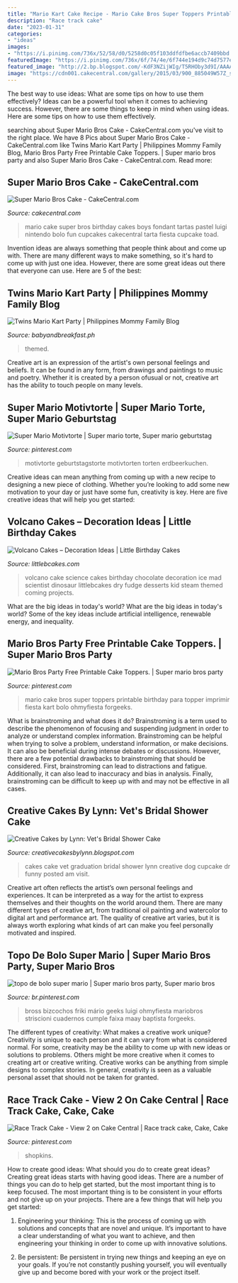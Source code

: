 ```yaml
---
title: "Mario Kart Cake Recipe - Mario Cake Bros Super Toppers Printable Birthday Para Topper Imprimir Fiesta Kart Bolo Ohmyfiesta Forgeeks"
description: "Race track cake"
date: "2023-01-31"
categories:
- "ideas"
images:
- "https://i.pinimg.com/736x/52/58/d0/5258d0c05f103ddfdfbe6accb7409bbd.jpg"
featuredImage: "https://i.pinimg.com/736x/6f/74/4e/6f744e194d9c74d7577e9e64148a54c8.jpg"
featured_image: "http://2.bp.blogspot.com/-KdF3NZijWIg/T5RHOby3d9I/AAAAAAAAARA/UGiRryd8gs8/s1600/IMG_1358.JPG"
image: "https://cdn001.cakecentral.com/gallery/2015/03/900_885049W57Z_super-mario-bros-cake.jpg"
---
```



The best way to use ideas: What are some tips on how to use them effectively?
Ideas can be a powerful tool when it comes to achieving success. However, there are some things to keep in mind when using ideas. Here are some tips on how to use them effectively.

	

		
searching about Super Mario Bros Cake - CakeCentral.com you've visit to the right place. We have 8 Pics about Super Mario Bros Cake - CakeCentral.com like Twins Mario Kart Party | Philippines Mommy Family Blog, Mario Bros Party Free Printable Cake Toppers. | Super mario bros party and also Super Mario Bros Cake - CakeCentral.com. Read more:
		
    
## Super Mario Bros Cake - CakeCentral.com

<img loading=lazy src="https://cdn001.cakecentral.com/gallery/2015/03/900_885049W57Z_super-mario-bros-cake.jpg" onerror="this.onerror=null;this.src='https://tse4.mm.bing.net/th?id=OIP.DE7VDkg7Dl4AZEgkBQ0LJwHaLH&amp;pid=15.1';" alt="Super Mario Bros Cake - CakeCentral.com">

_Source: cakecentral.com_

>mario cake super bros birthday cakes boys fondant tartas pastel luigi nintendo bolo fun cupcakes cakecentral tarta fiesta cupcake toad. 

	

Invention ideas are always something that people think about and come up with. There are many different ways to make something, so it's hard to come up with just one idea. However, there are some great ideas out there that everyone can use. Here are 5 of the best: 

    
## Twins Mario Kart Party | Philippines Mommy Family Blog

<img loading=lazy src="https://8lw722p1g4o3lmqlopay7w1bkx-wpengine.netdna-ssl.com/wp-content/uploads/2020/02/Its-a-Twin-Justin-and-Jeriels-Mario-Kart-Themed-Birthday-Party-25.jpg" onerror="this.onerror=null;this.src='https://tse4.mm.bing.net/th?id=OIP.DuMPJ0tzznNGQqZKsZBLpQHaLH&amp;pid=15.1';" alt="Twins Mario Kart Party | Philippines Mommy Family Blog">

_Source: babyandbreakfast.ph_

>themed. 

	

Creative art is an expression of the artist's own personal feelings and beliefs. It can be found in any form, from drawings and paintings to music and poetry. Whether it is created by a person ofusual or not, creative art has the ability to touch people on many levels.

    
## Super Mario Motivtorte | Super Mario Torte, Super Mario Geburtstag

<img loading=lazy src="https://i.pinimg.com/736x/f6/f1/54/f6f154f3134dbda59fed86560c7af3ff.jpg" onerror="this.onerror=null;this.src='https://tse3.mm.bing.net/th?id=OIP.AUANOmExcia8v1AdEWmBNAHaJ3&amp;pid=15.1';" alt="Super Mario Motivtorte | Super mario torte, Super mario geburtstag">

_Source: pinterest.com_

>motivtorte geburtstagstorte motivtorten torten erdbeerkuchen. 

	

Creative ideas can mean anything from coming up with a new recipe to designing a new piece of clothing. Whether you’re looking to add some new motivation to your day or just have some fun, creativity is key. Here are five creative ideas that will help you get started: 

    
## Volcano Cakes – Decoration Ideas | Little Birthday Cakes

<img loading=lazy src="http://www.littlebcakes.com/wp-content/uploads/2013/08/Chocolate-Volcano-Cake.jpg" onerror="this.onerror=null;this.src='https://tse4.mm.bing.net/th?id=OIP.ejOey8jrTyvYvciQCM90VgHaJ4&amp;pid=15.1';" alt="Volcano Cakes – Decoration Ideas | Little Birthday Cakes">

_Source: littlebcakes.com_

>volcano cake science cakes birthday chocolate decoration ice mad scientist dinosaur littlebcakes dry fudge desserts kid steam themed coming projects. 

	

What are the big ideas in today's world?
What are the big ideas in today's world? 
Some of the key ideas include artificial intelligence, renewable energy, and inequality.

    
## Mario Bros Party Free Printable Cake Toppers. | Super Mario Bros Party

<img loading=lazy src="https://i.pinimg.com/736x/6f/74/4e/6f744e194d9c74d7577e9e64148a54c8.jpg" onerror="this.onerror=null;this.src='https://tse3.mm.bing.net/th?id=OIP.-PX4LgEy3HIMf0cxrzZfKgAAAA&amp;pid=15.1';" alt="Mario Bros Party Free Printable Cake Toppers. | Super mario bros party">

_Source: pinterest.com_

>mario cake bros super toppers printable birthday para topper imprimir fiesta kart bolo ohmyfiesta forgeeks. 

	

What is brainstroming and what does it do?
Brainstroming is a term used to describe the phenomenon of focusing and suspending judgment in order to analyze or understand complex information. Brainstroming can be helpful when trying to solve a problem, understand information, or make decisions. It can also be beneficial during intense debates or discussions. However, there are a few potential drawbacks to brainstroming that should be considered. First, brainstroming can lead to distractions and fatigue. Additionally, it can also lead to inaccuracy and bias in analysis. Finally, brainstroming can be difficult to keep up with and may not be effective in all cases.

    
## Creative Cakes By Lynn: Vet&#039;s Bridal Shower Cake

<img loading=lazy src="http://2.bp.blogspot.com/-KdF3NZijWIg/T5RHOby3d9I/AAAAAAAAARA/UGiRryd8gs8/s1600/IMG_1358.JPG" onerror="this.onerror=null;this.src='https://tse4.mm.bing.net/th?id=OIP.CkA0YAOZTtQpLVSW93SWoQHaJ0&amp;pid=15.1';" alt="Creative Cakes by Lynn: Vet&#039;s Bridal Shower Cake">

_Source: creativecakesbylynn.blogspot.com_

>cakes cake vet graduation bridal shower lynn creative dog cupcake dr funny posted am visit. 

	

Creative art often reflects the artist’s own personal feelings and experiences. It can be interpreted as a way for the artist to express themselves and their thoughts on the world around them. There are many different types of creative art, from traditional oil painting and watercolor to digital art and performance art. The quality of creative art varies, but it is always worth exploring what kinds of art can make you feel personally motivated and inspired.

    
## Topo De Bolo Super Mario | Super Mario Bros Party, Super Mario Bros

<img loading=lazy src="https://i.pinimg.com/736x/52/58/d0/5258d0c05f103ddfdfbe6accb7409bbd.jpg" onerror="this.onerror=null;this.src='https://tse1.mm.bing.net/th?id=OIP.08daIzi-YW8EvPUKr5JYkwHaKe&amp;pid=15.1';" alt="topo de bolo super mario | Super mario bros party, Super mario bros">

_Source: br.pinterest.com_

>bross bizcochos friki mário geeks luigi ohmyfiesta mariobros striscioni cuadernos cumple faixa maay baptista forgeeks. 

	

The different types of creativity: What makes a creative work unique?
Creativity is unique to each person and it can vary from what is considered normal. For some, creativity may be the ability to come up with new ideas or solutions to problems. Others might be more creative when it comes to creating art or creative writing. Creative works can be anything from simple designs to complex stories. In general, creativity is seen as a valuable personal asset that should not be taken for granted.

    
## Race Track Cake - View 2 On Cake Central | Race Track Cake, Cake, Cake

<img loading=lazy src="https://i.pinimg.com/originals/70/a6/d3/70a6d393c32209000be0a0230a59d5bf.jpg" onerror="this.onerror=null;this.src='https://tse1.mm.bing.net/th?id=OIP.EYqDYMZEGiRGCUqIhcEZ2AHaJ4&amp;pid=15.1';" alt="Race Track Cake - View 2 on Cake Central | Race track cake, Cake, Cake">

_Source: pinterest.com_

>shopkins. 

	

How to create good ideas: What should you do to create great ideas?
Creating great ideas starts with having good ideas. There are a number of things you can do to help get started, but the most important thing is to keep focused. The most important thing is to be consistent in your efforts and not give up on your projects. There are a few things that will help you get started:
1. Engineering your thinking: This is the process of coming up with solutions and concepts that are novel and unique. It’s important to have a clear understanding of what you want to achieve, and then engineering your thinking in order to come up with innovative solutions.

2. Be persistent: Be persistent in trying new things and keeping an eye on your goals. If you’re not constantly pushing yourself, you will eventually give up and become bored with your work or the project itself.


